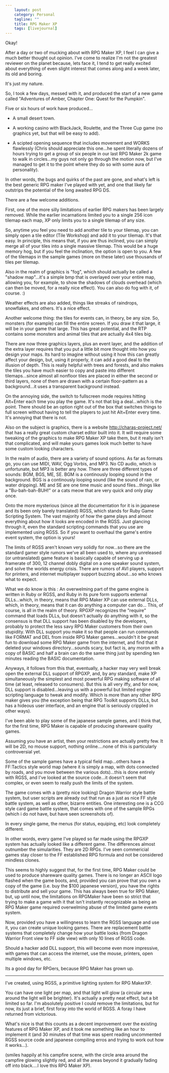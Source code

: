 ```yaml
---                                                 
    layout: post                                    
    category: Personal                              
    tagline: ""
    title: RPG Maker XP 
    tags: [livejournal]   
---
```



Okay!

After a day or two of mucking about with RPG Maker XP, I feel I can give a much better thought out opinion. I've come to realize I'm not the greatest reviewer on the planet because, lets face it, I tend to get really excited about everything of even slight interest that comes along and a week later, its old and boring.

It's just my nature.

So, I took a few days, messed with it, and produced the start of a new game called "Adventures of Amber, Chapter One: Quest for the Pumpkin".

Five or six hours of work have produced...

* A small desert town.

* A working casino with BlackJack, Roulette, and the Three Cup game (no graphics yet, but that will be easy to add).

* A scipted opening sequence that includes movement and WORKS flawlessly (Chris should appreciate this one...he spent literally dozens of hours trying to get a group of six people in our last RPG Maker 2k game to walk in circles...my guys not only go through the motion now, but I've managed to get it to the point where they do so with some aura of personality).

In other words, the bugs and quirks of the past are gone, and what's left is the best generic RPG maker I've played with yet, and one that likely far outstrips the potential of the long awaited RPG DS.

There are a few welcome additions.

First, one of the more silly limitations of earlier RPG makers has been largely removed. While the earlier incarnations limited you to a single 256 icon tilemap each map, XP only limits you to a single tilemap of any size.

So, anytime you feel you need to add another tile to your tilemap, you can simply open a tile editor (Tile Workshop) and add it to your tilemap. It's that easy. In principle, this means that, if you are thus inclined, you can simply merge all of your tiles into a single massive tilemap. This would be a huge memory hog, but if you feel the inclination, the option is open to you. A few of the tilemaps in the sample games (more on these later) use thousands of tiles per tilemap.

Also in the realm of graphics is "fog", which should actually be called a "shadow map"...it's a simple bmp that is overlayed over your entire map, allowing you, for example, to show the shadows of clouds overhead (which can then be moved, for a really nice effect). You can also do fog with it, of course. :)

Weather effects are also added, things like streaks of raindrops, snowflakes, and others. It's a nice effect.

Another welcome thing: the tiles for events can, in theory, be any size. So, monsters (for example) can fill the entire screen. If you draw it that large, it will be in your game that large. This has great potential, and the RTP contains some monsters and animal tiles that are actually 4x4 tiles big.

There are now three graphics layers, plus an event layer, and the addition of the extra layer requires that you put a little bit more thought into how you design your maps. Its hard to imagine without using it how this can greatly affect your design, but, using it properly, it can add a good deal to the illusion of depth. This is really helpful with trees and forests, and also makes the tiles you have much easier to copy and paste into different tilemaps...since almost all nonfloor tiles are placed in either the second or third layers, none of them are drawn with a certain floor-pattern as a background...it uses a transparent background instead.

On the annoying side, the switch to fullscreen mode requires hitting Alt+Enter each time you play the game. It's not that big a deal...which is the point. There should be an option right out of the box that switches things to full screen without having to tell the players to just hit Alt+Enter every time. It's annoying that there is not.

Also on the subject is graphics, there is a website http://charas-project.net/ that has a really great custom charset editor built into it. It will require some tweaking of the graphics to make RPG Maker XP take them, but it really isn't that complicated, and will make yours games look much better to have some custom looking characters.



In the realm of audio, there are a variety of sound options. As far as formats go, you can use MIDI, WAV, Ogg Vorbis, and MP3. No CD audio, which is unfortunate, but MP3 is better any how. There are three different types of sounds: BGM, BGS, ME, SE. BGM is a continously looping sound in the background. BGS is a continously looping sound (like the sound of rain, or water dripping). ME and SE are one time music and sound files...things like a "Bu-bah-bah-BUH!" or a cats meow that are very quick and only play once.



Onto the more mysterious (since all the documentation for it is in japanese and its been only barely translated) RGSS, which stands for Ruby Game Scripting System. The vast majority of how the game plays and almost everything about how it looks are encoded in the RGSS. Just glancing through it, even the standard scripting commands that you use are implemented using RGSS. So if you want to overhaul the game's entire event system, the option is yours!

The limits of RGSS aren't known very solidly for now...so there are the standard gamer style rumors we've all been used to, where any unreleased (or untranslated) game feature is basically capable of serving up a framerate of 300, 12 channel dobly digital on a one speaker sound system, and solve the worlds energy crisis. There are rumors of AVI players, support for printers, and internet multiplayer support buzzing about...so who knows what to expect.

What we do know is this : An overwelming part of the game engine is written in Ruby or RGSS, and Ruby in its pure form supports external DLLs...which, in theory, means that RPG Maker XP can use external DLLs, which, in theory, means that it can do anything a computer can do... This, of course, is all in the realm of theory. RPGXP recognizes the "require" command that loads DLLs, but doesn't actually do anything with it, so the consensus is that DLL support has been disabled by the developers, probably to protect the less savy RPG Maker customers from their own stupidity. With DLL support you make it so that people can run commands like FORMAT and DEL from inside RPG Maker games...wouldn't it be great fun to download some RPG Maker game from the internet, and find that it deleted your windows directory...sounds scary, but fact is, any moron with a copy of BASIC and half a brain can do the same thing just by spending ten minutes reading the BASIC documentation.

Anyways, it follows from this that, eventually, a hacker may very well break open the external DLL support of RPGXP, and, by any standard, make XP simultaneously the simplest and most powerful RPG making software of all time (at least, released to consumers). But this is all very iffy, and for now, DLL support is disabled...leaving us with a powerful but limited engine scripting language to tweak and modify. Which is more than any other RPG maker gives you (the exception being that RPG Toolkit supports DLLs, but has a hideous user interface, and an engine that is seriously crippled in other ways).

I've been able to play some of the japanese sample games, and I think that, for the first time, RPG Maker is capable of producing shareware quality games.

Assuming you have an artist, then your restrictions are actually pretty few. It will be 2D, no mouse support, nothing online....none of this is particularly controversial yet.

Some of the sample games have a typical field map...others have a FF:Tactics style world map (where it is simply a map, with dots connected by roads, and you move between the various dots)...this is done entirely with RGSS, and I've looked at the source code...it doesn't seem that complex, or even seem to really push the limits of the system.

The game comes with a (pretty nice looking) Dragon Warrior style battle system, but user scripts are already out that run as a just as nice FF style battle system, as well as other, bizarre entities. One interesting one is a CCG style card game battle system, that comes with one of the sample RPGs (which i do not have, but have seen screenshots of).

In every single game, the menus (for status, equiping, etc) look completely different.

In other words, every game I've played so far made using the RPGXP system has actually looked like a different game. The differences almost outnumber the simularities. They are 2D RPGs. I've seen commericial games stay closer to the FF established RPG formula and not be considered mindless clones.

This seems to highly suggest that, for the first time, RPG Maker could be used to produce shareware quality games. There is no longer an ASCII logo flashed when the game boots, and, provided you can prove that you own a copy of the game (i.e. buy the $100 japanese version), you have the rights to distribute and sell your game. This has always been true for RPG Maker, but, up until now, the limitations on RPGMaker have been so strict that trying to make a game with it that isn't instantly recognizable as being an RPG Maker game required overwelming abuse of the limited game events system.

Now, provided you have a willingness to learn the RGSS language and use it, you can create unique looking games. There are replacement battle systems that completely change how your battle looks (from Dragon Warrior Front view to FF side view) with only 10 lines of RGSS code.

Should a hacker add DLL support, this will become even more impressive, with games that can access the internet, use the mouse, printers, open multiple windows, etc.

Its a good day for RPGers, because RPG Maker has grown up. 

---

I've created, using RGSS, a primitive lighting system for RPG MakerXP.

You can have one light per map, and that light will glow (a circular area around the light will be brighter). It's actually a pretty neat effect, but a bit limited so far. I'm absolutely positive I could remove the limitations, but for now, its just a brief, first foray into the world of RGSS. A foray I have returned from victorious.

What's nice is that this counts as a decent improvement over the existing features of RPG Maker XP, and it took me something like an hour to implement it (and 30 minutes of that time was spent reading uncommented RGSS source code and japanese compiling erros and trying to work out how it works...).

(smiles happily at his campfire scene, with the circle area around the campfire glowing slightly red, and all the areas beyond it gradually fading off into black....I love this RPG Maker XP). 

